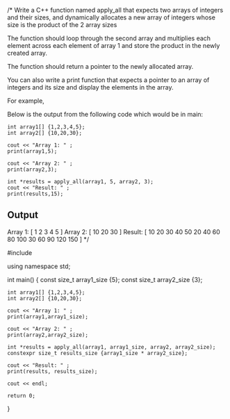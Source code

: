 
/* Write a C++ function named apply_all that expects two arrays of integers and their sizes, and
  dynamically allocates a new array of integers whose size is the product of the 2 array sizes
  
  The function should loop through the second array and multiplies each element across each element of array 1 and store the
  product in the newly created array.
  
  The function should return a pointer to the newly allocated array.
  
  You can also write a print function that expects a pointer to an array of integers and its size and display the
  elements in the array.
    
  For example,
  
  Below is the output from the following code which would be in main:
  
    int array1[] {1,2,3,4,5};
    int array2[] {10,20,30};
    
    cout << "Array 1: " ;
    print(array1,5);
    
    cout << "Array 2: " ;
    print(array2,3);
    
    int *results = apply_all(array1, 5, array2, 3);
    cout << "Result: " ;
    print(results,15);
   
   Output
   ---------------------
   Array 1: [ 1 2 3 4 5 ]
   Array 2: [ 10 20 30 ]
   Result: [ 10 20 30 40 50 20 40 60 80 100 30 60 90 120 150 ]
*/
  
#include <iostream>

using namespace std;

int main() {
    const size_t array1_size {5};
    const size_t array2_size {3};
    
    int array1[] {1,2,3,4,5};
    int array2[] {10,20,30};
    
    cout << "Array 1: " ;
    print(array1,array1_size);
    
    cout << "Array 2: " ;
    print(array2,array2_size);
    
    int *results = apply_all(array1, array1_size, array2, array2_size);
    constexpr size_t results_size {array1_size * array2_size};

    cout << "Result: " ;
    print(results, results_size);
    
    cout << endl;

    return 0;
}


